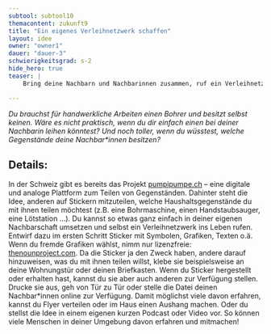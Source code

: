 ```yaml
---
subtool: subtool10
themacontent: zukunft9
title: "Ein eigenes Verleihnetzwerk schaffen"
layout: idee
owner: "owner1"
dauer: "dauer-3"
schwierigkeitsgrad: s-2
hide_hero: true
teaser: |
    Bring deine Nachbarn und Nachbarinnen zusammen, ruf ein Verleihnetzwerk ins Leben und teile Gegenstände.

---
```


*Du brauchst für handwerkliche Arbeiten einen Bohrer und besitzt selbst keinen. Wäre es nicht praktisch, wenn du dir einfach einen bei deiner Nachbarin leihen könntest? Und noch toller, wenn du wüsstest, welche Gegenstände deine Nachbar\*innen besitzen?*

## Details:
In der Schweiz gibt es bereits das Projekt [pumpipumpe.ch](https://www.pumpipumpe.ch/) – eine digitale und analoge Plattform zum Teilen von Gegenständen. Dahinter steht die Idee, anderen auf Stickern mitzuteilen, welche Haushaltsgegenstände du mit ihnen teilen möchtest (z.B. eine Bohrmaschine, einen Handstaubsauger, eine Lötstation …).
Du kannst so etwas ganz einfach in deiner eigenen Nachbarschaft umsetzen und selbst ein Verleihnetzwerk ins Leben rufen. Entwirf dazu im ersten Schritt Sticker mit Symbolen, Grafiken, Texten o.ä. Wenn du fremde Grafiken wählst, nimm nur lizenzfreie: [thenounproject.com](https://thenounproject.com). Da die Sticker ja den Zweck haben, andere darauf hinzuweisen, was du mit ihnen teilen willst, klebe sie beispielsweise an deine Wohnungstür oder deinen Briefkasten.
Wenn du Sticker hergestellt oder erhalten hast, kannst du sie aber auch anderen zur Verfügung stellen. Drucke sie aus, geh von Tür zu Tür oder stelle die Datei deinen Nachbar\*innen online zur Verfügung. Damit möglichst viele davon erfahren, kannst du Flyer verteilen oder im Haus einen Aushang machen. Oder du stellst die Idee in einem eigenen kurzen Podcast oder Video vor. So können viele Menschen in deiner Umgebung davon erfahren und mitmachen!
